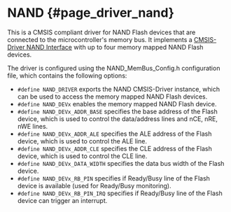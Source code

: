 # NAND {#page_driver_nand}

This is a CMSIS compliant driver for NAND Flash devices that are connected to the microcontroller's memory bus. It implements a [CMSIS-Driver NAND Interface](https://arm-software.github.io/CMSIS_6/latest/Driver/group__nand__interface__gr.html) with up to four memory mapped NAND Flash devices.

The driver is configured using the NAND_MemBus_Config.h configuration file, which contains the following options:

- `#define NAND_DRIVER` exports the NAND CMSIS-Driver instance, which can be used to access the memory mapped NAND Flash devices.
- `#define NAND_DEVx` enables the memory mapped NAND Flash device.
- `#define NAND_DEVx_ADDR_BASE` specifies the base address of the Flash device, which is used to control the data/address lines and nCE, nRE, nWE lines.
- `#define NAND_DEVx_ADDR_ALE` specifies the ALE address of the Flash device, which is used to control the ALE line.
- `#define NAND_DEVx_ADDR_CLE` specifies the CLE address of the Flash device, which is used to control the CLE line.
- `#define NAND_DEVx_DATA_WIDTH` specifies the data bus width of the Flash device.
- `#define NAND_DEVx_RB_PIN` specifies if Ready/Busy line of the Flash device is available (used for Ready/Busy monitoring).
- `#define NAND_DEVx_RB_PIN_IRQ` specifies if Ready/Busy line of the Flash device can trigger an interrupt.
